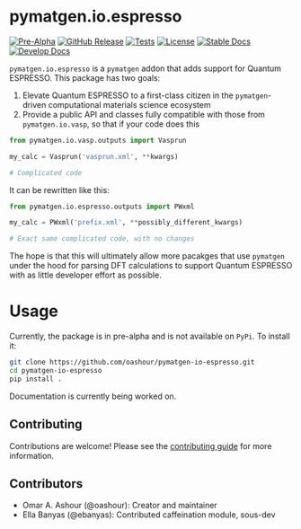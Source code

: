 # pymatgen.io.espresso
[![Pre-Alpha](https://img.shields.io/badge/Status-Pre--Alpha-red)](https://oashour.github.io/pymatgen-io-espresso/develop/)
[![GitHub Release](https://img.shields.io/github/v/release/oashour/pymatgen-io-espresso?include_prereleases)](https://github.com/oashour/pymatgen-io-espresso/releases)
[![Tests](https://github.com/oashour/pymatgen-io-espresso/actions/workflows/run_tests.yaml/badge.svg)](https://github.com/oashour/pymatgen-io-espresso/actions)
[![License](https://img.shields.io/badge/License-MIT-blue)](#license "Go to license section")
[![Stable Docs](https://img.shields.io/badge/Docs-Stable-blue)](https://oashour.github.io/pymatgen-io-espresso/latest/)
[![Develop Docs](https://img.shields.io/badge/Docs-Develop-purple)](https://oashour.github.io/pymatgen-io-espresso/develop/)

`pymatgen.io.espresso` is a `pymatgen` addon that adds support for Quantum ESPRESSO. This package has two goals:

1. Elevate Quantum ESPRESSO to a first-class citizen in the `pymatgen`-driven computational materials science ecosystem
2. Provide a public API and classes fully compatible with those from `pymatgen.io.vasp`, so that if your code does this

```python
from pymatgen.io.vasp.outputs import Vasprun

my_calc = Vasprun('vasprun.xml', **kwargs)

# Complicated code
```

It can be rewritten like this:

```python
from pymatgen.io.espresso.outputs import PWxml

my_calc = PWxml('prefix.xml', **possibly_different_kwargs)

# Exact same complicated code, with no changes
```

The hope is that this will ultimately allow more pacakges that use `pymatgen` under the hood for parsing DFT calculations to support Quantum ESPRESSO with as little developer effort as possible.



# Usage

Currently, the package is in pre-alpha and is not available on `PyPi`. To install it:

```bash
git clone https://github.com/oashour/pymatgen-io-espresso.git
cd pymatgen-io-espresso
pip install .
```

Documentation is currently being worked on.

## Contributing
Contributions are welcome! Please see the [contributing guide](CONTRIBUTING.md) for more information.

## Contributors
* Omar A. Ashour (@oashour): Creator and maintainer
* Ella Banyas (@ebanyas): Contributed caffeination module, sous-dev